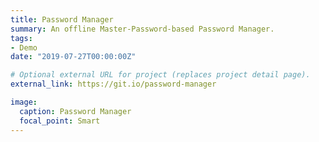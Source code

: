 ```yaml
---
title: Password Manager
summary: An offline Master-Password-based Password Manager.
tags:
- Demo
date: "2019-07-27T00:00:00Z"

# Optional external URL for project (replaces project detail page).
external_link: https://git.io/password-manager

image:
  caption: Password Manager
  focal_point: Smart
---
```

